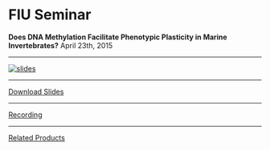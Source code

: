# FIU Seminar
**Does DNA Methylation Facilitate Phenotypic Plasticity in Marine Invertebrates?**
April 23th, 2015

---

[![slides](http://eagle.fish.washington.edu/cnidarian/skitch/2015-FIU-Roberts_key_1AE8624C.png)](https://github.com/sr320/talk-fiu-2015/blob/master/2015-FIU-Roberts-SLIDES.pdf)

---


[Download Slides](https://github.com/sr320/talk-fiu-2015/raw/master/2015-FIU-Roberts-SLIDES.pdf)

---

[Recording](https://panopto.uw.edu/Panopto/Pages/Viewer.aspx?id=a2e2dffc-2305-40ee-a203-b61eb65ef672)


---
[Related Products](https://github.com/sr320/talk-fiu-2015/blob/master/related-products.md)
